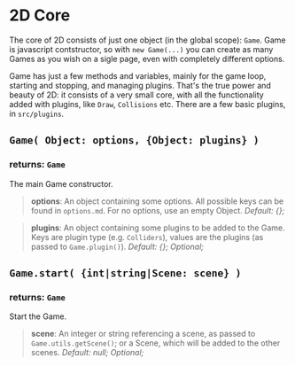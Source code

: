 2D Core
=======

The core of 2D consists of just one object (in the global scope): `Game`. Game is javascript contstructor, so with `new Game(...)` you can create as many Games as you wish on a sigle page, even with completely different options.

Game has just a few methods and variables, mainly for the game loop, starting and stopping, and managing plugins. That's the true power and beauty of 2D: it consists of a very small core, with all the functionality added with plugins, like `Draw`, `Collisions` etc. There are a few basic plugins, in `src/plugins`.




## `Game( Object: options, {Object: plugins} )`
### returns: `Game`

The main Game constructor.

> __options__: An object containing some options. All possible keys can be found in `options.md`. For no options, use an empty Object.
> *Default: {};*

> __plugins__: An object containing some plugins to be added to the Game. Keys are plugin type (e.g. `Colliders`), values are the plugins (as passed to `Game.plugin()`).
> *Default: {}; Optional;*


## `Game.start( {int|string|Scene: scene} )`
### returns: `Game`

Start the Game.

> __scene__: An integer or string referencing a scene, as passed to `Game.utils.getScene()`; or a Scene, which will be added to the other scenes.
> *Default: null; Optional;*